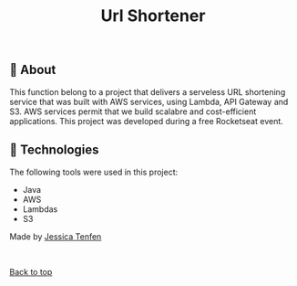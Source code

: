 </div>

<h1 align="center">Url Shortener</h1>

<br>

## :dart: About

This function belong to a project that delivers a serveless URL shortening service that was built with AWS services, using Lambda, API Gateway and S3. AWS services permit that we build scalabre and cost-efficient applications. 
This project was developed during a free Rocketseat event.

## :rocket: Technologies

The following tools were used in this project:

- Java
- AWS
- Lambdas
- S3

Made by <a href="https://www.linkedin.com/in/jessica-tenfen/" target="_blank">Jessica Tenfen</a>

&#xa0;

<a href="#top">Back to top</a>
